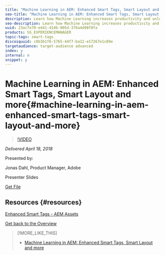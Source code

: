 ```yaml
---
title: "Machine Learning in AEM: Enhanced Smart Tags, Smart Layout and more"
seo-title: "Machine Learning in AEM: Enhanced Smart Tags, Smart Layout and more"
description: Learn how Machine Learning increases productivity and unlocks new use cases in Experience Manager version 6.4
seo-description: Learn how Machine Learning increases productivity and unlocks new use cases in Experience Manager version 6.4
uuid: 23acfe70-e441-414b-905d-376a4d98f0fa
products: SG_EXPERIENCEMANAGER
topic-tags: smart-tags
discoiquuid: c0b3b1f6-5765-44f7-ba12-e17267e1c89e
targetaudience: target-audience advanced
index: y
internal: n
snippet: y
---
```


# Machine Learning in AEM: Enhanced Smart Tags, Smart Layout and more{#machine-learning-in-aem-enhanced-smart-tags-smart-layout-and-more}

>[!VIDEO](https://video.tv.adobe.com/v/22255/?quality=9)

*Delivered April 18, 2018*

Presented by:

Jonas Dahl, Product Manager, Adobe

Presenter Slides

[Get File](assets/aem+gems+ml+and+ai+in+aem+4+17+18.pdf)

## Resources {#resources}

[Enhanced Smart Tags - AEM Assets](https://helpx.adobe.com/experience-manager/6-4/assets/using/enhanced-smart-tags.html)

[Get back to the Overview](https://helpx.adobe.com/experience-manager/kt/eseminars/gems/aem-index.html)

>[!MORE_LIKE_THIS]
>
>* [Machine Learning in AEM: Enhanced Smart Tags, Smart Layout and more](aem-machine-learning.md)
